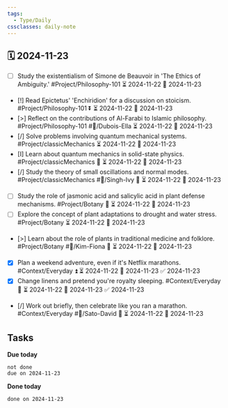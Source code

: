 ```yaml
---
tags:
  - Type/Daily
cssclasses: daily-note
---
```


## 🗓️ 2024-11-23

- [ ] Study the existentialism of Simone de Beauvoir in 'The Ethics of Ambiguity.' #Project/Philosophy-101 ⏳ 2024-11-22 📅 2024-11-23
- [!] Read Epictetus' 'Enchiridion' for a discussion on stoicism. #Project/Philosophy-101 ⏬ ⏳ 2024-11-22 📅 2024-11-23
- [>] Reflect on the contributions of Al-Farabi to Islamic philosophy. #Project/Philosophy-101 #👤/Dubois-Ella ⏳ 2024-11-22 📅 2024-11-23
- [/] Solve problems involving quantum mechanical systems. #Project/classicMechanics ⏳ 2024-11-22 📅 2024-11-23
- [I] Learn about quantum mechanics in solid-state physics. #Project/classicMechanics 🔺 ⏳ 2024-11-22 📅 2024-11-23
- [/] Study the theory of small oscillations and normal modes. #Project/classicMechanics #👤/Singh-Ivy 🔼 ⏳ 2024-11-22 📅 2024-11-23
- [ ] Study the role of jasmonic acid and salicylic acid in plant defense mechanisms. #Project/Botany 🔽 ⏳ 2024-11-22 📅 2024-11-23
- [ ] Explore the concept of plant adaptations to drought and water stress. #Project/Botany ⏳ 2024-11-22 📅 2024-11-23
- [>] Learn about the role of plants in traditional medicine and folklore. #Project/Botany #👤/Kim-Fiona 🔼 ⏳ 2024-11-22 📅 2024-11-23
- [x] Plan a weekend adventure, even if it's Netflix marathons. #Context/Everyday ⏫ ⏳ 2024-11-22 📅 2024-11-23 ✅ 2024-11-23
- [x] Change linens and pretend you're royalty sleeping. #Context/Everyday 🔼 ⏳ 2024-11-22 📅 2024-11-23 ✅ 2024-11-23
- [/] Work out briefly, then celebrate like you ran a marathon. #Context/Everyday #👤/Sato-David 🔺 ⏳ 2024-11-22 📅 2024-11-23

## Tasks

**Due today**

```tasks
not done
due on 2024-11-23
```

**Done today**

```tasks
done on 2024-11-23
```
            